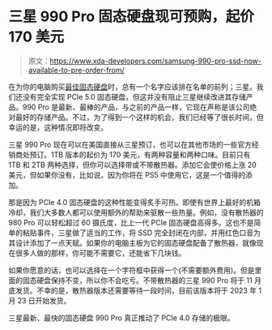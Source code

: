 # 三星 990 Pro 固态硬盘现可预购，起价 170 美元

> 原文：<https://www.xda-developers.com/samsung-990-pro-ssd-now-available-to-pre-order-from/>

在为你的电脑购买[最佳固态硬盘](https://www.xda-developers.com/best-ssds-sata-nvme/)时，总有一个名字应该排在名单的前列；三星。我们还没有完全实现 PCIe 5.0 固态硬盘，但这并没有阻止三星继续改进其存储产品。990 Pro 是最新、最棒的产品，与之前的产品一样，它现在声称是该公司绝对最好的存储产品。不过，为了得到一个这样的机会，我们已经等了很长时间，但幸运的是，这种情况即将改变。

三星 990 Pro 现在可以在美国直接从三星预订，也可以在其他市场的一些官方经销商处预订。1TB 版本的起价为 170 美元，有两种容量和两种口味。目前只有 1TB 和 2TB 两种选择，但你可以选择带或不带散热器。添加它会使价格上涨 20 美元，但如果你没有，比如说，因为你将在 PS5 中使用它，这是一个值得的添加。

那是因为 PCIe 4.0 固态硬盘的这种性能变得炙手可热。即使有世界上最好的机箱冷却，我们大多数人都可以使用额外的帮助来驱散一些热量。例如，没有散热器的 980 Pro 可以轻松超过 60 摄氏度，比上一代 PCIe 固态硬盘高得多。这也不是简单的粘贴事件，三星做了适当的工作，将 SSD 完全封闭在内部，并用红色口音为其设计添加了一点天赋。如果你的电脑主板为它的固态硬盘配备了散热器，就像现在很多人做的那样，你可能不需要它，还能省下几块钱。

如果你愿意的话，也可以选择在一个字符框中获得一个(不需要额外费用)。但是里面的固态硬盘保持不变，所以你不会吃亏。不带散热器的三星 990 Pro 将于 11 月底发货。不幸的是，散热器版本还需要等待一段时间，目前该版本将于 2023 年 1 月 23 日开始发货。

三星最新、最快的固态硬盘 990 Pro 真正推动了 PCIe 4.0 存储的极限。